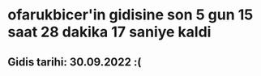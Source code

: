 # ofarukbicer'in gidisine son 5 gun 15 saat 28 dakika 17 saniye kaldi

## Gidis tarihi: 30.09.2022 :(
